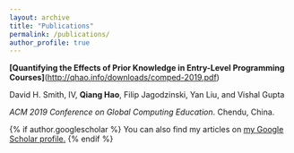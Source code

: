 ```yaml
---
layout: archive
title: "Publications"
permalink: /publications/
author_profile: true
---
```


**[Quantifying the Effects of Prior Knowledge in Entry-Level Programming Courses]**(http://qhao.info/downloads/comped-2019.pdf)

David H. Smith, IV, **Qiang Hao**, Filip Jagodzinski, Yan Liu, and Vishal Gupta

*ACM 2019 Conference on Global Computing Education*. Chendu, China.


{% if author.googlescholar %}
  You can also find my articles on <u><a href="{{author.googlescholar}}">my Google Scholar profile</a>.</u>
{% endif %}


<!-- {% include base_path %}

{% for post in site.publications reversed %}
  {% include archive-single.html %}
{% endfor %} -->
